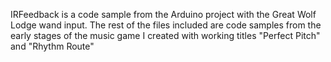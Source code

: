 IRFeedback is a code sample from the Arduino project with the Great Wolf Lodge wand input.
The rest of the files included are code samples from the early stages of the music game I created with working titles "Perfect Pitch" and "Rhythm Route"

